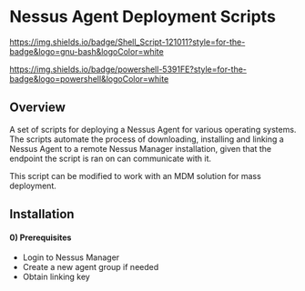 # Nessus Agent Deployment Scripts
https://img.shields.io/badge/Shell_Script-121011?style=for-the-badge&logo=gnu-bash&logoColor=white

https://img.shields.io/badge/powershell-5391FE?style=for-the-badge&logo=powershell&logoColor=white

## Overview

A set of scripts for deploying a Nessus Agent for various operating systems. The scripts automate the process of downloading, installing and linking a Nessus Agent to a remote Nessus Manager installation, given that the endpoint the script is ran on can communicate with it. 

This script can be modified to work with an MDM solution for mass deployment. 

## Installation

#### 0) Prerequisites

* Login to Nessus Manager
* Create a new agent group if needed
* Obtain linking key

